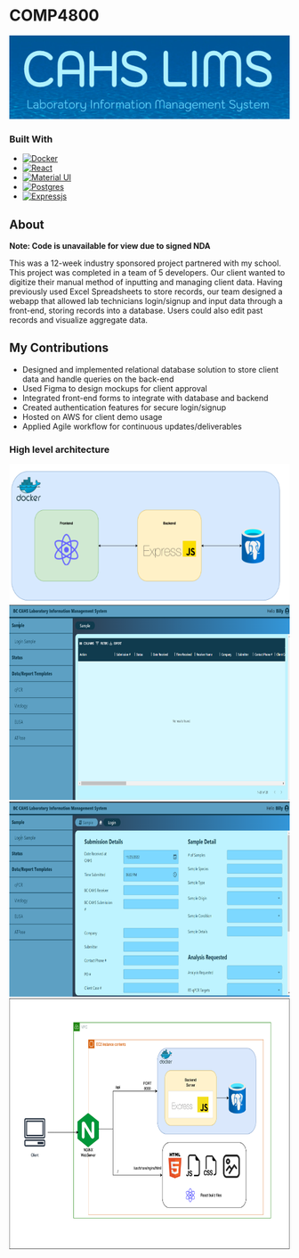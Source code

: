 # COMP4800

<div align="center">
  <a>
    <img src="images/logo.png" alt="Logo" height="150">
  </a>

</div>

### Built With

- [![Docker][docker.dev]][docker-url]
- [![React][react.js]][react-url]
- [![Material UI][materialui]][materialui-url]
- [![Postgres][postgresql]][postgres-url]
- [![Expressjs][expressjs]][express-url]

## About
**Note: Code is unavailable for view due to signed NDA**

This was a 12-week industry sponsored project partnered with my school. This project was completed in a team of 5 developers.
Our client wanted to digitize their manual method of inputting and managing client data. Having previously used Excel Spreadsheets to store records, our team designed a webapp that allowed lab technicians login/signup and input data through a front-end, storing records into a database. Users could also edit past records and visualize aggregate data. 

## My Contributions
- Designed and implemented relational database solution to store client data and handle queries on the back-end
- Used Figma to design mockups for client approval
- Integrated front-end forms to integrate with database and backend
- Created authentication features for secure login/signup
- Hosted on AWS for client demo usage
- Applied Agile workflow for continuous updates/deliverables

### High level architecture
<a>
    <img src="images/structure_diagram.png" alt="Logo" height="250">
</a>

<a>
    <img src="images/sample_home.png" alt="Logo" height="350">
</a>

<a>
    <img src="images/loginSamplePage.png" alt="Logo" height="350">
</a>

<a>
    <img src="images/deployment_aws.png" alt="Logo" height="450">
</a>


<!-- MARKDOWN LINKS & IMAGES -->
<!-- https://www.markdownguide.org/basic-syntax/#reference-style-links -->

[product-screenshot]: images/screenshot.png
[react.js]: https://img.shields.io/badge/React-20232A?style=for-the-badge&logo=react&logoColor=61DAFB
[react-url]: https://reactjs.org/
[materialui]: https://img.shields.io/badge/Material_UI-4834d4?style=for-the-badge&logo=mui&logoColor=white
[materialui-url]: https://mui.com/
[docker.dev]: https://img.shields.io/badge/DOCKER-3498db?style=for-the-badge&logo=docker&logoColor=white
[docker-url]: https://www.docker.com/
[expressjs]: https://img.shields.io/badge/Express-f9ca24?style=for-the-badge&logo=express&logoColor=black
[express-url]: https://expressjs.com/
[postgres-url]: https://www.postgresql.org/
[postgresql]: https://img.shields.io/badge/PostgreSQL-dff9fb?style=for-the-badge&logo=postgresql&logoColor=black
